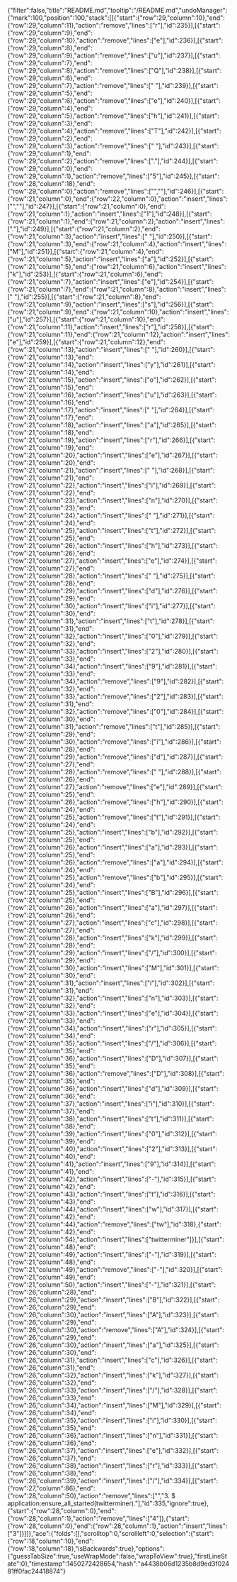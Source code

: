 {"filter":false,"title":"README.md","tooltip":"/README.md","undoManager":{"mark":100,"position":100,"stack":[[{"start":{"row":29,"column":10},"end":{"row":29,"column":11},"action":"remove","lines":["r"],"id":235}],[{"start":{"row":29,"column":9},"end":{"row":29,"column":10},"action":"remove","lines":["e"],"id":236}],[{"start":{"row":29,"column":8},"end":{"row":29,"column":9},"action":"remove","lines":["u"],"id":237}],[{"start":{"row":29,"column":7},"end":{"row":29,"column":8},"action":"remove","lines":["Q"],"id":238}],[{"start":{"row":29,"column":6},"end":{"row":29,"column":7},"action":"remove","lines":[" "],"id":239}],[{"start":{"row":29,"column":5},"end":{"row":29,"column":6},"action":"remove","lines":["e"],"id":240}],[{"start":{"row":29,"column":4},"end":{"row":29,"column":5},"action":"remove","lines":["h"],"id":241}],[{"start":{"row":29,"column":3},"end":{"row":29,"column":4},"action":"remove","lines":["T"],"id":242}],[{"start":{"row":29,"column":2},"end":{"row":29,"column":3},"action":"remove","lines":[" "],"id":243}],[{"start":{"row":29,"column":1},"end":{"row":29,"column":2},"action":"remove","lines":["."],"id":244}],[{"start":{"row":29,"column":0},"end":{"row":29,"column":1},"action":"remove","lines":["5"],"id":245}],[{"start":{"row":28,"column":18},"end":{"row":29,"column":0},"action":"remove","lines":["",""],"id":246}],[{"start":{"row":21,"column":0},"end":{"row":22,"column":0},"action":"insert","lines":["",""],"id":247}],[{"start":{"row":21,"column":0},"end":{"row":21,"column":1},"action":"insert","lines":["1"],"id":248}],[{"start":{"row":21,"column":1},"end":{"row":21,"column":2},"action":"insert","lines":["."],"id":249}],[{"start":{"row":21,"column":2},"end":{"row":21,"column":3},"action":"insert","lines":[" "],"id":250}],[{"start":{"row":21,"column":3},"end":{"row":21,"column":4},"action":"insert","lines":["M"],"id":251}],[{"start":{"row":21,"column":4},"end":{"row":21,"column":5},"action":"insert","lines":["a"],"id":252}],[{"start":{"row":21,"column":5},"end":{"row":21,"column":6},"action":"insert","lines":["k"],"id":253}],[{"start":{"row":21,"column":6},"end":{"row":21,"column":7},"action":"insert","lines":["e"],"id":254}],[{"start":{"row":21,"column":7},"end":{"row":21,"column":8},"action":"insert","lines":[" "],"id":255}],[{"start":{"row":21,"column":8},"end":{"row":21,"column":9},"action":"insert","lines":["s"],"id":256}],[{"start":{"row":21,"column":9},"end":{"row":21,"column":10},"action":"insert","lines":["u"],"id":257}],[{"start":{"row":21,"column":10},"end":{"row":21,"column":11},"action":"insert","lines":["r"],"id":258}],[{"start":{"row":21,"column":11},"end":{"row":21,"column":12},"action":"insert","lines":["e"],"id":259}],[{"start":{"row":21,"column":12},"end":{"row":21,"column":13},"action":"insert","lines":[" "],"id":260}],[{"start":{"row":21,"column":13},"end":{"row":21,"column":14},"action":"insert","lines":["y"],"id":261}],[{"start":{"row":21,"column":14},"end":{"row":21,"column":15},"action":"insert","lines":["o"],"id":262}],[{"start":{"row":21,"column":15},"end":{"row":21,"column":16},"action":"insert","lines":["u"],"id":263}],[{"start":{"row":21,"column":16},"end":{"row":21,"column":17},"action":"insert","lines":[" "],"id":264}],[{"start":{"row":21,"column":17},"end":{"row":21,"column":18},"action":"insert","lines":["a"],"id":265}],[{"start":{"row":21,"column":18},"end":{"row":21,"column":19},"action":"insert","lines":["r"],"id":266}],[{"start":{"row":21,"column":19},"end":{"row":21,"column":20},"action":"insert","lines":["e"],"id":267}],[{"start":{"row":21,"column":20},"end":{"row":21,"column":21},"action":"insert","lines":[" "],"id":268}],[{"start":{"row":21,"column":21},"end":{"row":21,"column":22},"action":"insert","lines":["i"],"id":269}],[{"start":{"row":21,"column":22},"end":{"row":21,"column":23},"action":"insert","lines":["n"],"id":270}],[{"start":{"row":21,"column":23},"end":{"row":21,"column":24},"action":"insert","lines":[" "],"id":271}],[{"start":{"row":21,"column":24},"end":{"row":21,"column":25},"action":"insert","lines":["t"],"id":272}],[{"start":{"row":21,"column":25},"end":{"row":21,"column":26},"action":"insert","lines":["h"],"id":273}],[{"start":{"row":21,"column":26},"end":{"row":21,"column":27},"action":"insert","lines":["e"],"id":274}],[{"start":{"row":21,"column":27},"end":{"row":21,"column":28},"action":"insert","lines":[" "],"id":275}],[{"start":{"row":21,"column":28},"end":{"row":21,"column":29},"action":"insert","lines":["d"],"id":276}],[{"start":{"row":21,"column":29},"end":{"row":21,"column":30},"action":"insert","lines":["i"],"id":277}],[{"start":{"row":21,"column":30},"end":{"row":21,"column":31},"action":"insert","lines":["t"],"id":278}],[{"start":{"row":21,"column":31},"end":{"row":21,"column":32},"action":"insert","lines":["0"],"id":279}],[{"start":{"row":21,"column":32},"end":{"row":21,"column":33},"action":"insert","lines":["2"],"id":280}],[{"start":{"row":21,"column":33},"end":{"row":21,"column":34},"action":"insert","lines":["9"],"id":281}],[{"start":{"row":21,"column":33},"end":{"row":21,"column":34},"action":"remove","lines":["9"],"id":282}],[{"start":{"row":21,"column":32},"end":{"row":21,"column":33},"action":"remove","lines":["2"],"id":283}],[{"start":{"row":21,"column":31},"end":{"row":21,"column":32},"action":"remove","lines":["0"],"id":284}],[{"start":{"row":21,"column":30},"end":{"row":21,"column":31},"action":"remove","lines":["t"],"id":285}],[{"start":{"row":21,"column":29},"end":{"row":21,"column":30},"action":"remove","lines":["i"],"id":286}],[{"start":{"row":21,"column":28},"end":{"row":21,"column":29},"action":"remove","lines":["d"],"id":287}],[{"start":{"row":21,"column":27},"end":{"row":21,"column":28},"action":"remove","lines":[" "],"id":288}],[{"start":{"row":21,"column":26},"end":{"row":21,"column":27},"action":"remove","lines":["e"],"id":289}],[{"start":{"row":21,"column":25},"end":{"row":21,"column":26},"action":"remove","lines":["h"],"id":290}],[{"start":{"row":21,"column":24},"end":{"row":21,"column":25},"action":"remove","lines":["t"],"id":291}],[{"start":{"row":21,"column":24},"end":{"row":21,"column":25},"action":"insert","lines":["b"],"id":292}],[{"start":{"row":21,"column":25},"end":{"row":21,"column":26},"action":"insert","lines":["a"],"id":293}],[{"start":{"row":21,"column":25},"end":{"row":21,"column":26},"action":"remove","lines":["a"],"id":294}],[{"start":{"row":21,"column":24},"end":{"row":21,"column":25},"action":"remove","lines":["b"],"id":295}],[{"start":{"row":21,"column":24},"end":{"row":21,"column":25},"action":"insert","lines":["B"],"id":296}],[{"start":{"row":21,"column":25},"end":{"row":21,"column":26},"action":"insert","lines":["a"],"id":297}],[{"start":{"row":21,"column":26},"end":{"row":21,"column":27},"action":"insert","lines":["c"],"id":298}],[{"start":{"row":21,"column":27},"end":{"row":21,"column":28},"action":"insert","lines":["k"],"id":299}],[{"start":{"row":21,"column":28},"end":{"row":21,"column":29},"action":"insert","lines":["/"],"id":300}],[{"start":{"row":21,"column":29},"end":{"row":21,"column":30},"action":"insert","lines":["M"],"id":301}],[{"start":{"row":21,"column":30},"end":{"row":21,"column":31},"action":"insert","lines":["i"],"id":302}],[{"start":{"row":21,"column":31},"end":{"row":21,"column":32},"action":"insert","lines":["n"],"id":303}],[{"start":{"row":21,"column":32},"end":{"row":21,"column":33},"action":"insert","lines":["e"],"id":304}],[{"start":{"row":21,"column":33},"end":{"row":21,"column":34},"action":"insert","lines":["r"],"id":305}],[{"start":{"row":21,"column":34},"end":{"row":21,"column":35},"action":"insert","lines":["/"],"id":306}],[{"start":{"row":21,"column":35},"end":{"row":21,"column":36},"action":"insert","lines":["D"],"id":307}],[{"start":{"row":21,"column":35},"end":{"row":21,"column":36},"action":"remove","lines":["D"],"id":308}],[{"start":{"row":21,"column":35},"end":{"row":21,"column":36},"action":"insert","lines":["d"],"id":309}],[{"start":{"row":21,"column":36},"end":{"row":21,"column":37},"action":"insert","lines":["i"],"id":310}],[{"start":{"row":21,"column":37},"end":{"row":21,"column":38},"action":"insert","lines":["t"],"id":311}],[{"start":{"row":21,"column":38},"end":{"row":21,"column":39},"action":"insert","lines":["0"],"id":312}],[{"start":{"row":21,"column":39},"end":{"row":21,"column":40},"action":"insert","lines":["2"],"id":313}],[{"start":{"row":21,"column":40},"end":{"row":21,"column":41},"action":"insert","lines":["9"],"id":314}],[{"start":{"row":21,"column":41},"end":{"row":21,"column":42},"action":"insert","lines":["-"],"id":315}],[{"start":{"row":21,"column":42},"end":{"row":21,"column":43},"action":"insert","lines":["t"],"id":316}],[{"start":{"row":21,"column":43},"end":{"row":21,"column":44},"action":"insert","lines":["w"],"id":317}],[{"start":{"row":21,"column":42},"end":{"row":21,"column":44},"action":"remove","lines":["tw"],"id":318},{"start":{"row":21,"column":42},"end":{"row":21,"column":54},"action":"insert","lines":["twitterminer"]}],[{"start":{"row":21,"column":48},"end":{"row":21,"column":49},"action":"insert","lines":["-"],"id":319}],[{"start":{"row":21,"column":48},"end":{"row":21,"column":49},"action":"remove","lines":["-"],"id":320}],[{"start":{"row":21,"column":49},"end":{"row":21,"column":50},"action":"insert","lines":["-"],"id":321}],[{"start":{"row":26,"column":28},"end":{"row":26,"column":29},"action":"insert","lines":["B"],"id":322}],[{"start":{"row":26,"column":29},"end":{"row":26,"column":30},"action":"insert","lines":["A"],"id":323}],[{"start":{"row":26,"column":29},"end":{"row":26,"column":30},"action":"remove","lines":["A"],"id":324}],[{"start":{"row":26,"column":29},"end":{"row":26,"column":30},"action":"insert","lines":["a"],"id":325}],[{"start":{"row":26,"column":30},"end":{"row":26,"column":31},"action":"insert","lines":["c"],"id":326}],[{"start":{"row":26,"column":31},"end":{"row":26,"column":32},"action":"insert","lines":["k"],"id":327}],[{"start":{"row":26,"column":32},"end":{"row":26,"column":33},"action":"insert","lines":["/"],"id":328}],[{"start":{"row":26,"column":33},"end":{"row":26,"column":34},"action":"insert","lines":["M"],"id":329}],[{"start":{"row":26,"column":34},"end":{"row":26,"column":35},"action":"insert","lines":["i"],"id":330}],[{"start":{"row":26,"column":35},"end":{"row":26,"column":36},"action":"insert","lines":["n"],"id":331}],[{"start":{"row":26,"column":36},"end":{"row":26,"column":37},"action":"insert","lines":["e"],"id":332}],[{"start":{"row":26,"column":37},"end":{"row":26,"column":38},"action":"insert","lines":["r"],"id":333}],[{"start":{"row":26,"column":38},"end":{"row":26,"column":39},"action":"insert","lines":["/"],"id":334}],[{"start":{"row":27,"column":86},"end":{"row":28,"column":50},"action":"remove","lines":["","3. $ application:ensure_all_started(twitterminer)."],"id":335,"ignore":true},{"start":{"row":28,"column":0},"end":{"row":28,"column":1},"action":"remove","lines":["4"]},{"start":{"row":28,"column":0},"end":{"row":28,"column":1},"action":"insert","lines":["3"]}]]},"ace":{"folds":[],"scrolltop":0,"scrollleft":0,"selection":{"start":{"row":18,"column":10},"end":{"row":18,"column":18},"isBackwards":true},"options":{"guessTabSize":true,"useWrapMode":false,"wrapToView":true},"firstLineState":0},"timestamp":1450272428654,"hash":"a4438b06d1235b8d9ed3f02481ff0fac24418874"}